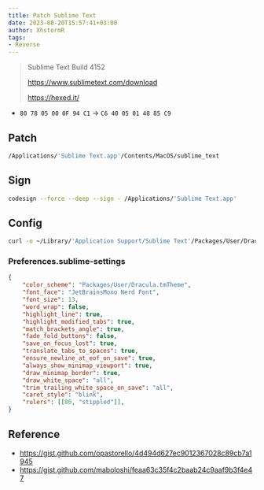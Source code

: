 ```yaml
---
title: Patch Sublime Text
date: 2023-08-20T15:57:41+03:00
author: XhstormR
tags:
- Reverse
---
```


<!--more-->

> Sublime Text Build 4152
>
> https://www.sublimetext.com/download
>
> https://hexed.it/

* `80 78 05 00 0F 94 C1` -> `C6 40 05 01 48 85 C9`

## Patch

```bash
/Applications/'Sublime Text.app'/Contents/MacOS/sublime_text
```

## Sign

```bash
codesign --force --deep --sign - /Applications/'Sublime Text.app'
```

## Config

```bash
curl -o ~/Library/'Application Support/Sublime Text'/Packages/User/Dracula.tmTheme https://raw.githubusercontent.com/dracula/sublime/master/Dracula.tmTheme
```

### Preferences.sublime-settings

```json
{
    "color_scheme": "Packages/User/Dracula.tmTheme",
    "font_face": "JetBrainsMono Nerd Font",
    "font_size": 13,
    "word_wrap": false,
    "highlight_line": true,
    "highlight_modified_tabs": true,
    "match_brackets_angle": true,
    "fade_fold_buttons": false,
    "save_on_focus_lost": true,
    "translate_tabs_to_spaces": true,
    "ensure_newline_at_eof_on_save": true,
    "always_show_minimap_viewport": true,
    "draw_minimap_border": true,
    "draw_white_space": "all",
    "trim_trailing_white_space_on_save": "all",
    "caret_style": "blink",
    "rulers": [[80, "stippled"]],
}
```

## Reference
* https://gist.github.com/opastorello/4d494d627ec9012367028c89cb7a1945
* https://gist.github.com/maboloshi/feaa63c35f4c2baab24c9aaf9b3f4e47
